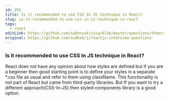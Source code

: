 ```yaml
---
id: 291
title: Is it recommended to use CSS In JS technique in React?
slug: is-it-recommended-to-use-css-in-js-technique-in-react
tags:
  - react
editLink: https://github.com/sakhnyuk/jsiq/blob/master/questions/theory/react/291.md
original: https://github.com/sudheerj/reactjs-interview-questions
---
```


### Is it recommended to use CSS In JS technique in React?

React does not have any opinion about how styles are defined but if you are a beginner then good starting point is to define your styles in a separate \*.css file as usual and refer to them using className. This functionality is not part of React but came from third-party libraries. But If you want to try a different approach(CSS-In-JS) then styled-components library is a good option.